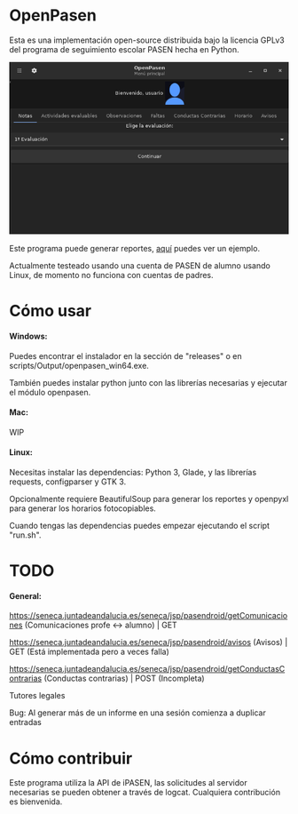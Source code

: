 # OpenPasen

Esta es una implementación open-source distribuida bajo la licencia GPLv3 del programa de seguimiento escolar PASEN hecha en Python.

![MainMenu](examples/mainmenu.png)

Este programa puede generar reportes, [aquí](https://htmlpreview.github.io/?https://github.com/pablouser1/OpenPasen/blob/master/examples/reporte/reporte_example.html) puedes ver un ejemplo.

Actualmente testeado usando una cuenta de PASEN de alumno usando Linux, de momento no funciona con cuentas de padres.

# Cómo usar

#### Windows:

Puedes encontrar el instalador en la sección de "releases" o en scripts/Output/openpasen_win64.exe.

También puedes instalar python junto con las librerías necesarias y ejecutar el módulo openpasen.

#### Mac:

WIP

#### Linux:

Necesitas instalar las dependencias: Python 3, Glade, y las librerías requests, configparser y GTK 3.

Opcionalmente requiere BeautifulSoup para generar los reportes y openpyxl para generar los horarios fotocopiables.

Cuando tengas las dependencias puedes empezar ejecutando el script "run.sh".

# TODO

#### General:

https://seneca.juntadeandalucia.es/seneca/jsp/pasendroid/getComunicaciones (Comunicaciones profe <-> alumno) | GET

https://seneca.juntadeandalucia.es/seneca/jsp/pasendroid/avisos (Avisos) | GET (Está implementada pero a veces falla)

https://seneca.juntadeandalucia.es/seneca/jsp/pasendroid/getConductasContrarias (Conductas contrarias) | POST (Incompleta)

Tutores legales

Bug: Al generar más de un informe en una sesión comienza a duplicar entradas

# Cómo contribuir

Este programa utiliza la API de iPASEN, las solicitudes al servidor necesarias se pueden obtener a través de logcat. Cualquiera contribución es bienvenida.
